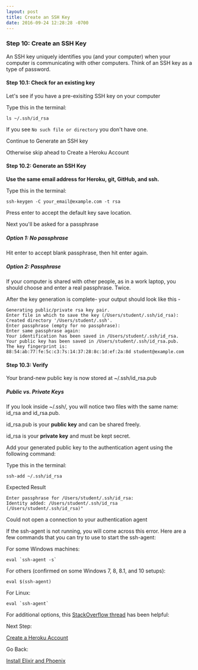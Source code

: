 ```yaml
---
layout: post
title: Create an SSH Key
date: 2016-09-24 12:28:28 -0700
---
```



### Step 10: Create an SSH Key

An SSH key uniquely identifies you (and your computer) when your computer is communicating with other computers. Think of an SSH key as a type of password.


#### Step 10.1: Check for an existing key

Let's see if you have a pre-exisiting SSH key on your computer

Type this in the terminal:

```
ls ~/.ssh/id_rsa
```
If you see `No such file or directory` you don't have one.

Continue to Generate an SSH key

Otherwise skip ahead to Create a Heroku Account

#### Step 10.2: Generate an SSH Key

**Use the same email address for Heroku, git, GitHub, and ssh.**

Type this in the terminal:


```
ssh-keygen -C your_email@example.com -t rsa
```

Press enter to accept the default key save location.

Next you'll be asked for a passphrase

##### Option 1: No passphrase
Hit enter to accept blank passphrase, then hit enter again.

##### Option 2: Passphrase
If your computer is shared with other people, as in a work laptop, you should choose and enter a real passphrase. Twice.

After the key generation is complete- your output should look like this -

```text
Generating public/private rsa key pair.
Enter file in which to save the key (/Users/student/.ssh/id_rsa):
Created directory '/Users/student/.ssh'.
Enter passphrase (empty for no passphrase):
Enter same passphrase again:
Your identification has been saved in /Users/student/.ssh/id_rsa.
Your public key has been saved in /Users/student/.ssh/id_rsa.pub.
The key fingerprint is:
88:54:ab:77:fe:5c:c3:7s:14:37:28:8c:1d:ef:2a:8d student@example.com
```

#### Step 10.3: Verify

Your brand-new public key is now stored at ~/.ssh/id_rsa.pub

##### Public vs. Private Keys

If you look inside ~/.ssh/, you will notice two files with the same name: id_rsa and id_rsa.pub.

id_rsa.pub is your **public key** and can be shared freely.

id_rsa is your **private key** and must be kept secret.

Add your generated public key to the authentication agent using the following command:

Type this in the terminal:

```text
ssh-add ~/.ssh/id_rsa
```

Expected Result

```text
Enter passphrase for /Users/student/.ssh/id_rsa:
Identity added: /Users/student/.ssh/id_rsa (/Users/student/.ssh/id_rsa)"
```

Could not open a connection to your authentication agent

If the ssh-agent is not running, you will come across this error. Here are a few commands that you can try to use to start the ssh-agent:

For some Windows machines:

```
eval `ssh-agent -s`
```

For others (confirmed on some Windows 7, 8, 8.1, and 10 setups):

```
eval $(ssh-agent)
```

For Linux:

```
eval `ssh-agent`
```

For additional options, this [StackOverflow thread](http://stackoverflow.com/questions/17846529/could-not-open-a-connection-to-your-authentication-agent) has been helpful:


Next Step:

[Create a Heroku Account](07-create-a-heroku-account.html)

Go Back:

[Install Elixir and Phoenix](05-install-elixir-and-phoenix.html)
